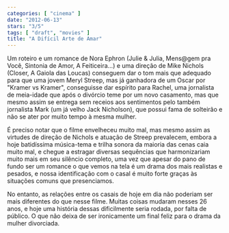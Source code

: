 ```yaml
---
categories: [ "cinema" ]
date: "2012-06-13"
stars: "3/5"
tags: [ "draft", "movies" ]
title: "A Difícil Arte de Amar"
---
```

Um roteiro e um romance de Nora Ephron (Julie & Julia, Mens@gem pra
Você, Sintonia de Amor, A Feiticeira...) e uma direção de Mike Nichols
(Closer, A Gaiola das Loucas) conseguem dar o tom mais que adequado para
que uma jovem Meryl Streep, mas já ganhadora de um Oscar por "Kramer
vs Kramer", conseguisse dar espírito para Rachel, uma jornalista de
meia-idade que após o divórcio teme por um novo casamento, mas que mesmo
assim se entrega sem receios aos sentimentos pelo também jornalista Mark
(um já velho Jack Nicholson), que possui fama de solteirão e não se
ater por muito tempo à mesma mulher.

É preciso notar que o filme envelheceu muito mal, mas mesmo assim as
virtudes de direção de Nichols e atuação de Streep prevalecem,
embora a hoje batidíssima música-tema e trilha sonora da maioria
das cenas caia muito mal, e chegue a estragar diversas sequências que
harmonizariam muito mais em seu silêncio completo, uma vez que apesar
do pano de fundo ser um romance o que vemos na tela é um drama dos mais
realistas e pesados, e nossa identificação com o casal é muito forte
graças às situações comuns que presenciamos.

No entanto, as relações entre os casais de hoje em dia não poderiam
ser mais diferentes do que nesse filme. Muitas coisas mudaram nesses 26
anos, e hoje uma história dessas dificilmente seria rodada, por falta
de público. O que não deixa de ser ironicamente um final feliz para
o drama da mulher divorciada.


